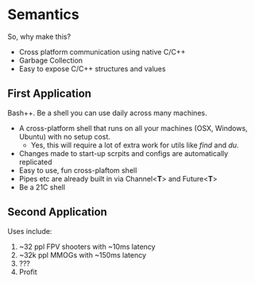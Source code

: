 # Semantics

So, why make this?

* Cross platform communication using native C/C++
* Garbage Collection
* Easy to expose C/C++ structures and values

## First Application

Bash++. Be a shell you can use daily across many machines.

* A cross-platform shell that runs on all your machines (OSX, Windows, Ubuntu) with no setup cost.
	* Yes, this will require a lot of extra work for utils like *find* and *du*.
* Changes made to start-up scrpits and configs are automatically replicated
* Easy to use, fun cross-plaftom shell
* Pipes etc are already built in via Channel\<**T**\> and Future\<**T**\>
* Be a 21C shell


## Second Application

Uses include:

1. ~32 ppl FPV shooters with ~10ms latency
2. ~32k ppl MMOGs with ~150ms latency
3. ???
4. Profit





